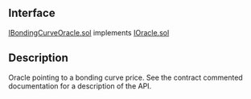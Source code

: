 ## Interface
[IBondingCurveOracle.sol](https://github.com/fei-protocol/fei-protocol-core/blob/master/contracts/oracle/IBondingCurveOracle.sol)
implements [IOracle.sol](https://github.com/fei-protocol/fei-protocol-core/blob/master/contracts/oracle/IOracle.sol)

## Description
Oracle pointing to a bonding curve price. See the contract commented documentation for a description of the API.